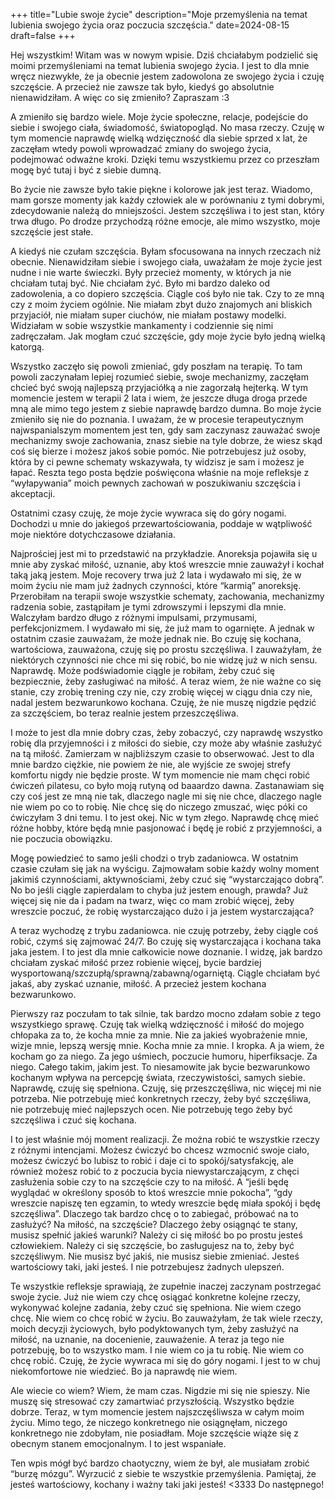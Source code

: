 +++
title="Lubie swoje życie"
description="Moje przemyślenia na temat lubienia swojego życia oraz poczucia szczęścia."
date=2024-08-15
draft=false
+++


Hej wszystkim! Witam was w nowym wpisie. Dziś chciałabym podzielić się moimi przemyśleniami na temat lubienia swojego życia. I jest to dla mnie wręcz niezwykłe, że ja obecnie jestem zadowolona ze swojego życia i czuję szczęście. A przecież nie zawsze tak było, kiedyś go absolutnie nienawidziłam. A więc co się zmieniło? Zapraszam :3


A zmieniło się bardzo wiele. Moje życie społeczne, relacje, podejście do siebie i swojego ciała, świadomość, światopogląd. No masa rzeczy. Czuję w tym momencie naprawdę wielką wdzięczność dla siebie sprzed x lat, że zaczęłam wtedy powoli wprowadzać zmiany do swojego życia, podejmować odważne kroki. Dzięki temu wszystkiemu przez co przeszłam mogę być tutaj i być z siebie dumną. 

Bo życie nie zawsze było takie piękne i kolorowe jak jest teraz. Wiadomo, mam gorsze momenty jak każdy człowiek ale w porównaniu z tymi dobrymi, zdecydowanie należą do mniejszości. Jestem szczęśliwa i to jest stan, który trwa długo. Po drodze przychodzą różne emocje, ale mimo wszystko, moje szczęście jest stałe. 


A kiedyś nie czułam szczęścia. Byłam sfocusowana na innych rzeczach niż obecnie. Nienawidziłam siebie i swojego ciała, uważałam że moje życie jest nudne i nie warte świeczki. Były przecież momenty, w których ja nie chciałam tutaj być. Nie chciałam żyć. Było mi bardzo daleko od zadowolenia, a co dopiero szczęścia. Ciągle coś było nie tak. Czy to ze mną czy z moim życiem ogólnie. Nie miałam zbyt dużo znajomych ani bliskich przyjaciół, nie miałam super ciuchów, nie miałam postawy modelki. Widziałam w sobie wszystkie mankamenty i codziennie się nimi zadręczałam. Jak mogłam czuć szczęście, gdy moje życie było jedną wielką katorgą. 


Wszystko zaczęło się powoli zmieniać, gdy poszłam na terapię. To tam powoli zaczynałam lepiej rozumieć siebie, swoje mechanizmy, zaczęłam chcieć być swoją najlepszą przyjaciółką a nie zagorzałą hejterką. W tym momencie jestem w terapii 2 lata i wiem, że jeszcze długa droga przede mną ale mimo tego jestem z siebie naprawdę bardzo dumna. Bo moje życie zmieniło się nie do poznania. I uważam, że w procesie terapeutycznym najwspanialszym momentem jest ten, gdy sam zaczynasz zauważać swoje mechanizmy swoje zachowania, znasz siebie na tyle dobrze, że wiesz skąd coś się bierze i możesz jakoś sobie pomóc. Nie potrzebujesz już osoby, która by ci pewne schematy wskazywała, ty widzisz je sam i możesz je łapać. Reszta tego posta będzie poświęcona właśnie na moje refleksje z “wyłapywania” moich pewnych zachowań w poszukiwaniu szczęścia i akceptacji. 


Ostatnimi czasy czuję, że moje życie wywraca się do góry nogami. Dochodzi u mnie do jakiegoś przewartościowania, poddaje w wątpliwość moje niektóre dotychczasowe działania. 

Najprościej jest mi to przedstawić na przykładzie. Anoreksja pojawiła się u mnie aby zyskać miłość, uznanie, aby ktoś wreszcie mnie zauważył i kochał taką jaką jestem. Moje recovery trwa już 2 lata i wydawało mi się, że w moim życiu nie mam już żadnych czynności, które “karmią” anoreksję. Przerobiłam na terapii swoje wszystkie schematy, zachowania, mechanizmy radzenia sobie, zastąpiłam je tymi zdrowszymi i lepszymi dla mnie. Walczyłam bardzo długo z różnymi impulsami, przymusami, perfekcjonizmem. I wydawało mi się, że już mam to ogarnięte. A jednak w ostatnim czasie zauważam, że może jednak nie. Bo czuję się kochana, wartościowa, zauważona, czuję  się po prostu szczęśliwa. I zauważyłam, że niektórych czynności nie chce mi się robić, bo nie widzę już w nich sensu. Naprawdę. Może podświadomie ciągle je robiłam, żeby czuć się bezpiecznie, żeby zasługiwać na miłość. A teraz wiem, że nie ważne co się stanie, czy zrobię trening czy nie, czy zrobię więcej w ciągu dnia czy nie, nadal jestem bezwarunkowo kochana. Czuję, że nie muszę nigdzie pędzić za szczęściem, bo teraz realnie jestem przeszczęśliwa. 


I może to jest dla mnie dobry czas, żeby zobaczyć, czy naprawdę wszystko robię dla przyjemności i z miłości do siebie, czy może aby właśnie zasłużyć na tą miłość. Zamierzam w najbliższym czasie to obserwować. Jest to dla mnie bardzo ciężkie, nie powiem że nie, ale wyjście ze swojej strefy komfortu nigdy nie będzie proste. W tym momencie nie mam chęci robić ćwiczeń pilatesu, co było moją rutyną od baaardzo dawna. Zastanawiam się czy coś jest ze mną nie tak, dlaczego nagle mi się nie chce, dlaczego nagle nie wiem po co to robię. Nie chcę się do niczego zmuszać, więc póki co ćwiczyłam 3 dni temu. I to jest okej. Nic w tym złego. Naprawdę chcę mieć różne hobby, które będą mnie pasjonować i będę je robić z przyjemności, a nie poczucia obowiązku. 


Mogę powiedzieć to samo jeśli chodzi o tryb zadaniowca. W ostatnim czasie czułam się jak na wyścigu. Zajmowałam sobie każdy wolny moment jakimiś czynnościami, aktywnościami, żeby czuć się “wystarczająco dobrą”. No bo jeśli ciągle zapierdalam to chyba już jestem enough, prawda? Już więcej się nie da i padam na twarz, więc co mam zrobić więcej, żeby wreszcie poczuć, że robię wystarczająco dużo i ja jestem wystarczająca?

A teraz wychodzę z trybu zadaniowca. nie czuję potrzeby, żeby ciągle coś robić, czymś się zajmować 24/7. Bo czuję się wystarczająca i kochana taka jaka jestem. I to jest dla mnie całkowicie nowe doznanie. I widzę, jak bardzo chciałam zyskać miłość przez robienie więcej, bycie bardziej wysportowaną/szczupłą/sprawną/zabawną/ogarniętą. Ciągle chciałam być jakaś, aby zyskać uznanie, miłość. A przecież jestem kochana bezwarunkowo. 

Pierwszy raz poczułam to tak silnie, tak bardzo mocno zdałam sobie z tego wszystkiego sprawę. Czuję tak wielką wdzięczność i miłość do mojego chłopaka za to, że kocha mnie za mnie. Nie za jakieś wyobrażenie mnie, wizje mnie, lepszą wersję mnie. Kocha mnie za mnie. I kropka. 
A ja wiem, że kocham go za niego. Za jego uśmiech, poczucie humoru, hiperfiksacje. Za niego. Całego takim, jakim jest. To niesamowite jak bycie bezwarunkowo kochanym wpływa na percepcję świata, rzeczywistości, samych siebie. Naprawdę, czuję się spełniona. Czuję, się przeszczęśliwa, nic więcej mi nie potrzeba. 
Nie potrzebuję mieć konkretnych rzeczy, żeby być szczęśliwa, nie potrzebuję mieć najlepszych ocen. Nie potrzebuję tego żeby być szczęśliwa i czuć się kochana. 


I to jest właśnie mój moment realizacji. Że można robić te wszystkie rzeczy z różnymi intencjami. Możesz ćwiczyć bo chcesz wzmocnić swoje ciało, możesz ćwiczyć bo lubisz to robić i daje ci to spokój/satysfakcję, ale również możesz robić to z poczucia bycia niewystarczającym, z chęci zasłużenia sobie czy to na szczęście czy to na miłość. A “jeśli będę wyglądać w określony sposób to ktoś wreszcie mnie pokocha”, “gdy wreszcie napiszę ten egzamin, to wtedy wreszcie będę miała spokój i będę szczęśliwa”. Dlaczego tak bardzo chcę o to zabiegać, próbować na to zasłużyć? Na miłość, na szczęście? Dlaczego żeby osiągnąć te stany, musisz spełnić jakieś warunki? Należy ci się miłość bo po prostu jesteś człowiekiem. Należy ci się szczęście, bo zasługujesz na to, żeby być szczęśliwym. Nie musisz być jakiś, nie musisz siebie zmieniać. Jesteś wartościowy taki, jaki jesteś. I nie potrzebujesz żadnych ulepszeń. 


Te wszystkie refleksje sprawiają, że zupełnie inaczej zaczynam postrzegać swoje życie. Już nie wiem czy chcę osiągać konkretne kolejne rzeczy, wykonywać kolejne zadania, żeby czuć się spełniona. Nie wiem czego chcę. Nie wiem co chcę robić w życiu. Bo zauważyłam, że tak wiele rzeczy, moich decyzji życiowych, było podyktowanych tym, żeby zasłużyć na miłość, na uznanie, na docenienie, zauważenie. A teraz ja tego nie potrzebuję, bo to wszystko mam. I nie wiem co ja tu robię. Nie wiem co chcę robić. Czuję, że życie wywraca mi się do góry nogami. I jest to w chuj niekomfortowe nie wiedzieć. Bo ja naprawdę nie wiem. 


Ale wiecie co wiem? Wiem, że mam czas. Nigdzie mi się nie spieszy. Nie muszę się stresować czy zamartwiać przyszłością. Wszystko będzie dobrze. Teraz, w tym momencie jestem najszczęśliwsza w całym moim życiu. Mimo tego, że niczego konkretnego nie osiągnęłam, niczego konkretnego nie zdobyłam, nie posiadłam. Moje szczęście wiąże się z obecnym stanem emocjonalnym. I to jest wspaniałe.  


Ten wpis mógł być bardzo chaotyczny, wiem że był, ale musiałam zrobić “burzę mózgu”. Wyrzucić z siebie te wszystkie przemyślenia. 
Pamiętaj, że jesteś wartościowy, kochany i ważny taki jaki jesteś! 
<3333
Do następnego!
